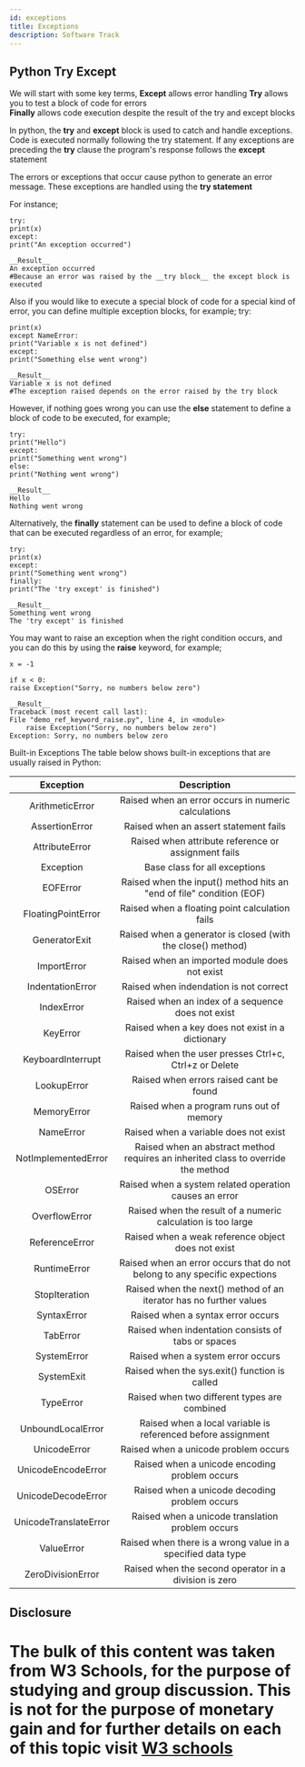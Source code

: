 ```yaml
---
id: exceptions
title: Exceptions
description: Software Track
---
```




## Python Try Except

We will start with some key terms, 
__Except__ allows error handling 
__Try__ allows you to test a block of code for errors  
__Finally__ allows code execution despite the result of the try and except blocks 
 
In python, the __try__ and __except__ block is used to catch and handle exceptions. Code is executed normally following the try statement. If any exceptions are preceding the __try__ clause the program's response follows the __except__ statement  

The errors or exceptions that occur cause python to generate an error message. 
These exceptions are handled using the __try statement__ 

For instance; 

    try:
    print(x)
    except:
    print("An exception occurred")

    __Result__
    An exception occurred
    #Because an error was raised by the __try block__ the except block is executed 



Also if you would like to execute a special block of code for a special kind of error, you can define multiple exception blocks, for example;
try:  

    print(x)
    except NameError:
    print("Variable x is not defined")
    except:
    print("Something else went wrong")

    __Result__
    Variable x is not defined
    #The exception raised depends on the error raised by the try block  


However, if nothing goes wrong you can use the __else__ statement to define a block of code to be executed, for example; 

    try:
    print("Hello")
    except:
    print("Something went wrong")
    else:
    print("Nothing went wrong")

    __Result__
    Hello 
    Nothing went wrong 

Alternatively, the __finally__ statement can be used to define a block of code that can be executed regardless of an error, for example;  


    try:
    print(x)
    except:
    print("Something went wrong")
    finally:
    print("The 'try except' is finished")

    __Result__
    Something went wrong
    The 'try except' is finished

You may want to raise an exception when the right condition occurs, and you can do this by using the __raise__ keyword, for example;  


    x = -1

    if x < 0:
    raise Exception("Sorry, no numbers below zero")

    __Result__
    Traceback (most recent call last):
    File "demo_ref_keyword_raise.py", line 4, in <module>
        raise Exception("Sorry, no numbers below zero")
    Exception: Sorry, no numbers below zero  


Built-in Exceptions
The table below shows built-in exceptions that are usually raised in Python:

|Exception	        |Description                                                                               |
|:-----------------:|:----------------------------------------------------------------------------------------:|
|ArithmeticError   	|Raised when an error occurs in numeric calculations                                       |
|AssertionError	    |Raised when an assert statement fails                                                     |
|AttributeError	    |Raised when attribute reference or assignment fails                                       |
|Exception	        |Base class for all exceptions                                                             |
|EOFError	        |Raised when the input() method hits an "end of file" condition (EOF)                      |
|FloatingPointError	|Raised when a floating point calculation fails                                            |
|GeneratorExit	    |Raised when a generator is closed (with the close() method)                               |
|ImportError	    |    Raised when an imported module does not exist                                         |
|IndentationError	|Raised when indendation is not correct                                                    |
|IndexError	        |Raised when an index of a sequence does not exist                                         |
|KeyError	        |Raised when a key does not exist in a dictionary                                          |
|KeyboardInterrupt	|Raised when the user presses Ctrl+c, Ctrl+z or Delete                                     |
|LookupError	    |    Raised when errors raised cant be found                                               |
|MemoryError	    |    Raised when a program runs out of memory                                              |
|NameError	        |Raised when a variable does not exist                                                     |
|NotImplementedError|	Raised when an abstract method requires an inherited class to override the method     |
|OSError	        |    Raised when a system related operation causes an error                                |
|OverflowError	    |Raised when the result of a numeric calculation is too large                              |
|ReferenceError	    |Raised when a weak reference object does not exist                                        |
|RuntimeError	    |Raised when an error occurs that do not belong to any specific expections                 |
|StopIteration	    |Raised when the next() method of an iterator has no further values                        |
|SyntaxError	    |    Raised when a syntax error occurs                                                     |
|TabError	        |Raised when indentation consists of tabs or spaces                                        |
|SystemError	    |    Raised when a system error occurs                                                     |
|SystemExit	        |Raised when the sys.exit() function is called                                             |
|TypeError	        |Raised when two different types are combined                                              |
|UnboundLocalError	|Raised when a local variable is referenced before assignment                              |
|UnicodeError	    |Raised when a unicode problem occurs                                                      |
|UnicodeEncodeError	|Raised when a unicode encoding problem occurs                                             |
|UnicodeDecodeError	|Raised when a unicode decoding problem occurs                                             |
|UnicodeTranslateError|	Raised when a unicode translation problem occurs                                      |
|ValueError	        |Raised when there is a wrong value in a specified data type                               |
|ZeroDivisionError	|Raised when the second operator in a division is zero                                     |







































## Disclosure  
The bulk of this content was taken from W3 Schools, for the purpose of studying and group discussion. This is not for the purpose of monetary gain and for further details on each of this topic visit  [W3 schools](https://www.w3schools.com/)
=======


